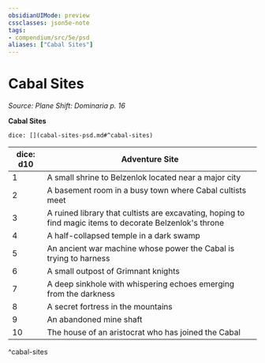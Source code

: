 ```yaml
---
obsidianUIMode: preview
cssclasses: json5e-note
tags:
- compendium/src/5e/psd
aliases: ["Cabal Sites"]
---
```

# Cabal Sites
*Source: Plane Shift: Dominaria p. 16* 

**Cabal Sites**

`dice: [](cabal-sites-psd.md#^cabal-sites)`

| dice: d10 | Adventure Site |
|-----------|----------------|
| 1 | A small shrine to Belzenlok located near a major city |
| 2 | A basement room in a busy town where Cabal cultists meet |
| 3 | A ruined library that cultists are excavating, hoping to find magic items to decorate Belzenlok's throne |
| 4 | A half-collapsed temple in a dark swamp |
| 5 | An ancient war machine whose power the Cabal is trying to harness |
| 6 | A small outpost of Grimnant knights |
| 7 | A deep sinkhole with whispering echoes emerging from the darkness |
| 8 | A secret fortress in the mountains |
| 9 | An abandoned mine shaft |
| 10 | The house of an aristocrat who has joined the Cabal |
^cabal-sites